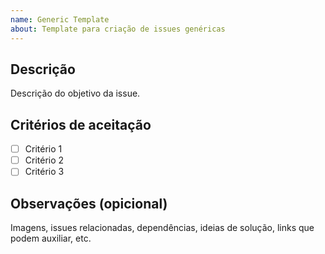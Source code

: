 ```yaml
---
name: Generic Template
about: Template para criação de issues genéricas
---
```


## Descrição

Descrição do objetivo da issue.

## Critérios de aceitação

- [ ] Critério 1
- [ ] Critério 2
- [ ] Critério 3

## Observações (opicional)

Imagens, issues relacionadas, dependências, ideias de solução, links que podem auxiliar, etc.
